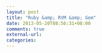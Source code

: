```yaml
---
layout: post
title: "Ruby &amp; RVM &amp; Gem"
date: 2013-05-20T08:56:31+08:00
comments: true
external-url: 
categories: 
---
```

